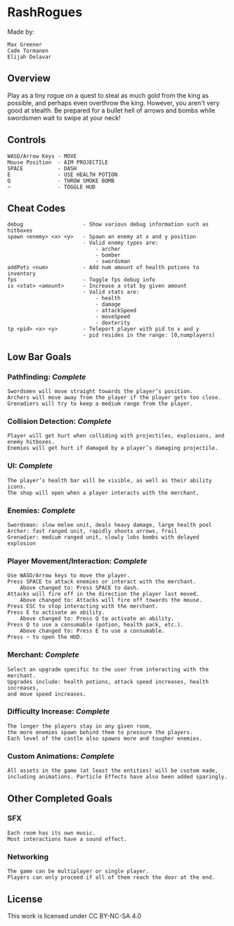 # RashRogues

Made by:

    Max Greener
    Cade Tormanen
    Elijah Delavar

## Overview

Play as a tiny rogue on a quest to steal as much gold from the king as possible,
and perhaps even overthrow the king.  However, you aren't very good at stealth.
Be prepared for a bullet hell of arrows and bombs while swordsmen wait to swipe
at your neck!

## Controls

    WASD/Arrow Keys - MOVE
    Mouse Position  - AIM PROJECTILE
    SPACE           - DASH
    E               - USE HEALTH POTION
    Q               - THROW SMOKE BOMB
    ~               - TOGGLE HUD

## Cheat Codes

    debug                   - Show various debug information such as hitboxes
    spawn <enemy> <x> <y>   - Spawn an enemy at x and y position
                            - Valid enemy types are: 
                                - archer
                                - bomber
                                - swordsman
    addPots <num>           - Add num amount of health potions to inventory
    fps                     - Toggle fps debug info
    is <stat> <amount>      - Increase a stat by given amount
                            - Valid stats are:
                                - health
                                - damage
                                - attackSpeed
                                - moveSpeed
                                - dexterity
    tp <pid> <x> <y>        - Teleport player with pid to x and y
                            - pid resides in the range: [0,numplayers)

## Low Bar Goals

### Pathfinding: *Complete*
    Swordsmen will move straight towards the player’s position.
    Archers will move away from the player if the player gets too close.
    Grenadiers will try to keep a medium range from the player.

### Collision Detection: *Complete*
    Player will get hurt when colliding with projectiles, explosions, and enemy hitboxes.
    Enemies will get hurt if damaged by a player’s damaging projectile.

### UI: *Complete*
    The player’s health bar will be visible, as well as their ability icons.
    The shop will open when a player interacts with the merchant.

### Enemies: *Complete*
    Swordsman: slow melee unit, deals heavy damage, large health pool
    Archer: fast ranged unit, rapidly shoots arrows, frail
    Grenadier: medium ranged unit, slowly lobs bombs with delayed explosion

### Player Movement/Interaction: *Complete*
    Use WASD/Arrow keys to move the player. 
    Press SPACE to attack enemies or interact with the merchant. 
        Above changed to: Press SPACE to dash.
    Attacks will fire off in the direction the player last moved. 
        Above changed to: Attacks will fire off towards the mouse.
    Press ESC to stop interacting with the merchant.  
    Press E to activate an ability. 
        Above changed to: Press Q to activate an ability.
    Press Q to use a consumable (potion, health pack, etc.).
        Above changed to: Press E to use a consumable.
    Press ~ to open the HUD. 

### Merchant: *Complete*
    Select an upgrade specific to the user from interacting with the merchant.  
    Upgrades include: health potions, attack speed increases, health increases,
    and move speed increases.

### Difficulty Increase: *Complete*
    The longer the players stay in any given room,
    the more enemies spawn behind them to pressure the players.
    Each level of the castle also spawns more and tougher enemies.

### Custom Animations: *Complete*
    All assets in the game (at least the entities) will be custom made, 
    including animations. Particle Effects have also been added sparingly.

## Other Completed Goals

### SFX
    Each room has its own music.
    Most interactions have a sound effect.

### Networking
    The game can be multiplayer or single player.
    Players can only proceed if all of them reach the door at the end.

## License

This work is licensed under CC BY-NC-SA 4.0
